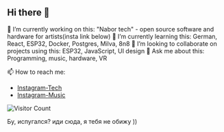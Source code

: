 ## Hi there 👋

🔭 I’m currently working on this: "Nabor tech" - open source software and hardware for artists(insta link below) 
🌱 I’m currently learning this: German, React, ESP32, Docker, Postgres, Milva, 8n8
👯 I’m looking to collaborate on projects using this: ESP32, JavaScript, UI design
💬 Ask me about this: Programming, music, hardware, VR

📫 How to reach me:
- [Instagram-Tech](https://instagram.com/highelectroniker)
- [Instagram-Music](https://instagram.com/jsonslim)

![Visitor Count](https://profile-counter.glitch.me/jsonslim/count.svg)

Бу, испугался? иди сюда, я тебя не обижу ))
